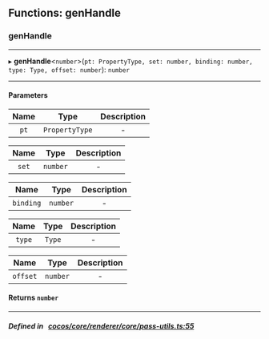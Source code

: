 ## Functions: genHandle

### genHandle


___
▸ **genHandle**<`number`\>(`pt: PropertyType, set: number, binding: number, type: Type, offset: number`): `number`
___


#### Parameters

| Name | Type | Description |
| :------: | :------: | :------: |
| `pt` | `PropertyType` | - |

| Name | Type | Description |
| :------: | :------: | :------: |
| `set` | `number` | - |

| Name | Type | Description |
| :------: | :------: | :------: |
| `binding` | `number` | - |

| Name | Type | Description |
| :------: | :------: | :------: |
| `type` | `Type` | - |

| Name | Type | Description |
| :------: | :------: | :------: |
| `offset` | `number` | - |


#### Returns `number` 
___


##### Defined in &nbsp;   [cocos/core/renderer/core/pass-utils.ts:55](https://github.com/cocos-creator/engine/blob/c7bf6b8a9/cocos/core/renderer/core/pass-utils.ts#L55)&nbsp;
